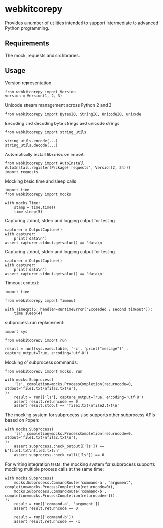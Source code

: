 # webkitcorepy

Provides a number of utilities intended to support intermediate to advanced Python programming.

## Requirements

The mock, requests and six libraries.
 
## Usage

Version representation
```
from webkitcorepy import Version
version = Version(1, 2, 3)
```

Unicode stream management across Python 2 and 3
```
from webkitcorepy import BytesIO, StringIO, UnicodeIO, unicode
```

Encoding and decoding byte strings and unicode strings
```
from webkitcorepy import string_utils

string_utils.encode(...)
string_utils.decode(...)
```

Automatically install libraries on import.
```
from webkitcorepy import AutoInstall
AutoInstall.register(Package('requests', Version(2, 24)))
import requests
```

Mocking basic time and sleep  calls
```
import time
from webkitcorepy import mocks

with mocks.Time:
    stamp = time.time()
    time.sleep(5)
```
Capturing stdout, stderr and logging output for testing
```
capturer = OutputCapture()
with capturer:
    print('data\n')
assert capturer.stdout.getvalue() == 'data\n'
```
Capturing stdout, stderr and logging output for testing
```
capturer = OutputCapture()
with capturer:
    print('data\n')
assert capturer.stdout.getvalue() == 'data\n'
```

Timeout context:
```
import time

from webkitcorepy import Timeout

with Timeout(5, handler=RuntimeError('Exceeded 5 second timeout')):
    time.sleep(4)
```

subprocess.run replacement:
```
import sys

from webkitcorepy import run

result = run([sys.executable, '-c', 'print("message")'], capture_output=True, encoding='utf-8')
```

Mocking of subprocess commands:
```
from webkitcorepy import mocks, run

with mocks.Subprocess(
    'ls', completion=mocks.ProcessCompletion(returncode=0, stdout='file1.txt\nfile2.txt\n'),
):
    result = run(['ls'], capture_output=True, encoding='utf-8')
    assert result.returncode == 0
    assert result.stdout == 'file1.txt\nfile2.txt\n'
```
The mocking system for subprocess also supports other subprocess APIs based on Popen:
```
with mocks.Subprocess(
    'ls', completion=mocks.ProcessCompletion(returncode=0, stdout='file1.txt\nfile2.txt\n'),
):
    assert subprocess.check_output(['ls']) == b'file1.txt\nfile2.txt\n'
    assert subprocess.check_call(['ls']) == 0
```
For writing integration tests, the mocking system for subprocess supports mocking multiple process calls at the same time:
```
with mocks.Subprocess(
    mocks.Subprocess.CommandRoute('command-a', 'argument', completion=mocks.ProcessCompletion(returncode=0)),
    mocks.Subprocess.CommandRoute('command-b', completion=mocks.ProcessCompletion(returncode=-1)),
):
    result = run(['command-a', 'argument'])
    assert result.returncode == 0

    result = run(['command-b'])
    assert result.returncode == -1
```
